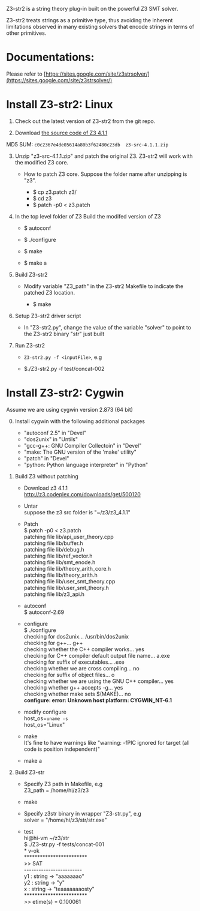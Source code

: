 Z3-str2 is a string theory plug-in built on the powerful Z3 SMT solver.

Z3-str2 treats strings as a primitive type, thus avoiding the inherent limitations 
observed in many existing solvers that encode strings in terms of other primitives.


# Documentations:

Please refer to [https://sites.google.com/site/z3strsolver/](https://sites.google.com/site/z3strsolver/)





# Install Z3-str2: Linux

1. Check out the latest version of Z3-str2 from the git repo.


2. Download [the source code of Z3 4.1.1](http://z3.codeplex.com/releases/view/95640)
   
  MD5 SUM: ```c0c2367e4de05614a80b3f62480c23db  z3-src-4.1.1.zip```


3. Unzip "z3-src-4.1.1.zip" and patch the original Z3. Z3-str2 will work with 
   the modified Z3 core.
   * How to patch Z3 core. Suppose the folder name after unzipping is "z3".

     *  $ cp z3.patch z3/
     *  $ cd z3
     *  $ patch -p0 < z3.patch
   
   
4. In the top level folder of Z3 Build the modifed version of Z3
   * $ autoconf
   
   * $ ./configure
   
   * $ make
   
   * $ make a
   
   
5. Build  Z3-str2
   * Modify variable "Z3_path" in the Z3-str2 Makefile to indicate the patched Z3 location.

     * $ make

       
6. Setup Z3-str2 driver script
   * In "Z3-str2.py", change the value of the variable "solver" to point to the 
     Z3-str2 binary "str" just built
 
 
7. Run Z3-str2
   *  ```Z3-str2.py -f <inputFile>```, e.g 
   
     *  $./Z3-str2.py -f test/concat-002


# Install Z3-str2: Cygwin
Assume we are using cygwin version 2.873 (64 bit)

0. Install cygwin with the following additional packages
   * "autoconf 2.5" in "Devel"
   * "dos2unix" in "Untils"
   * "gcc-g++: GNU Compiler Collectoin" in "Devel" 
   * "make: The GNU version of the 'make' utility"
   * "patch" in "Devel"
   * "python: Python language interpreter" in "Python"


1. Build Z3 without patching
   * Download z3 4.1.1   
     http://z3.codeplex.com/downloads/get/500120

    * Untar  
      suppose the z3 src folder is "~/z3/z3_4.1.1"
 
    * Patch        
        $ patch -p0 < z3.patch  
        patching file lib/api_user_theory.cpp  
        patching file lib/buffer.h  
        patching file lib/debug.h  
        patching file lib/ref_vector.h  
        patching file lib/smt_enode.h  
        patching file lib/theory_arith_core.h  
        patching file lib/theory_arith.h  
        patching file lib/user_smt_theory.cpp  
        patching file lib/user_smt_theory.h  
        patching file lib/z3_api.h  

    *  autoconf          
        $ autoconf-2.69

        
    * configure  
        $ ./configure  
        checking for dos2unix... /usr/bin/dos2unix  
        checking for g++... g++  
        checking whether the C++ compiler works... yes  
        checking for C++ compiler default output file name... a.exe  
        checking for suffix of executables... .exe  
        checking whether we are cross compiling... no  
        checking for suffix of object files... o  
        checking whether we are using the GNU C++ compiler... yes  
        checking whether g++ accepts -g... yes  
        checking whether make sets $(MAKE)... no  
        <b>configure: error: Unknown host platform: CYGWIN_NT-6.1</b>

    
    * modify configure  
        host_os=`uname -s`  
        host_os="Linux"

      
    * make          
        It's fine to have warnings like "warning: -fPIC ignored for target (all code is position independent)"  

      
    * make a
    
    
2. Build Z3-str
    * Specify Z3 path in Makefile, e.g  
        Z3_path = /home/hi/z3/z3

    
    * make
      
    * Specify z3str binary in wrapper "Z3-str.py", e.g  
        solver = "/home/hi/z3/str/str.exe"

      
    * test  
        hi@hi-vm ~/z3/str      
        $ ./Z3-str.py -f tests/concat-001  
        \* v-ok  
        \*\*\*\*\*\*\*\*\*\*\*\*\*\*\*\*\*\*\*\*\*\*\*\*  
        \>\> SAT  
        \-\-\-\-\-\-\-\-\-\-\-\-\-\-\-\-\-\-\-\-\-\-\-\-  
        y1 : string -> "aaaaaaao"  
        y2 : string -> "y"  
        x : string -> "teaaaaaaaosty"  
        \*\*\*\*\*\*\*\*\*\*\*\*\*\*\*\*\*\*\*\*\*\*\*\*  
        \>\> etime(s) = 0.100061

